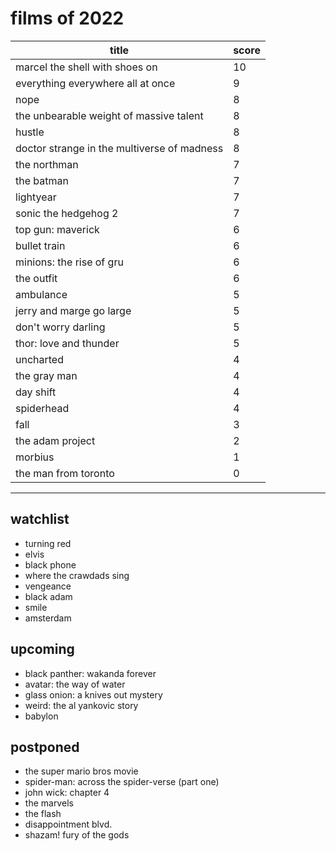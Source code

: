 # films of 2022

|title                                       |score|
|--------------------------------------------|-----|
|marcel the shell with shoes on              |10   |
|everything everywhere all at once           |9    |
|nope                                        |8    |
|the unbearable weight of massive talent     |8    |
|hustle                                      |8    |
|doctor strange in the multiverse of madness |8    |
|the northman                                |7    |
|the batman                                  |7    |
|lightyear                                   |7    |
|sonic the hedgehog 2                        |7    |
|top gun: maverick                           |6    |
|bullet train                                |6    |
|minions: the rise of gru                    |6    |
|the outfit                                  |6    |
|ambulance                                   |5    |
|jerry and marge go large                    |5    |
|don't worry darling                         |5    |
|thor: love and thunder                      |5    |
|uncharted                                   |4    |
|the gray man                                |4    |
|day shift                                   |4    |
|spiderhead                                  |4    |
|fall                                        |3    |
|the adam project                            |2    |
|morbius                                     |1    |
|the man from toronto                        |0    |

---

## watchlist

- turning red
- elvis
- black phone
- where the crawdads sing
- vengeance
- black adam
- smile
- amsterdam

## upcoming

- black panther: wakanda forever
- avatar: the way of water
- glass onion: a knives out mystery
- weird: the al yankovic story
- babylon

## postponed

- the super mario bros movie
- spider-man: across the spider-verse (part one)
- john wick: chapter 4
- the marvels
- the flash
- disappointment blvd.
- shazam! fury of the gods
